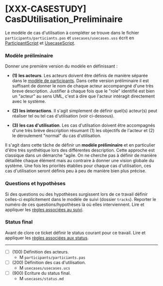 [XXX-CASESTUDY] CasDUtilisation_Preliminaire
===================================================================

Le modèle de cas d'utilisation à compléter se trouve dans le fichier
``participants/particiants.pas`` et ``usecases/usecases.uss``  écrit en
[ParticipantScript](https://modelscript.readthedocs.io/en/latest/scripts/participants/index.html) et [UsecaseScript](https://modelscript.readthedocs.io/en/latest/scripts/usecases/index.html).


### Modèle préliminaire 

Donner une première version du modèle en définissant :

*  **(1)** **les acteurs**. Les acteurs doivent être définis de manière séparée
   dans le [modèle de participants](https://modelscript.readthedocs.io/en/latest/scripts/participants/index.html).
   Dans cette version préliminaire il est suffisant de donner le nom de 
   chaque acteur accompangné d'une très breve description. Justifier à 
   chaque fois que le "role" identifié est bien un "acteur" au sens UML,
   c'est à dire que l'acteur intéragit directement avec le système.

*  **(2)** **les interactions**. Il s'agit simplement de définir quel(s)
   acteur(s) peut réaliser tel ou tel cas d'utilisation (voir ci-dessous).
   
*  **(3)** **les cas d'utilisation**. Les cas d'utilsation doivent être 
   accompagnés d'une très brève description résumant (1) les objectifs
   de l'acteur et (2) le déroulement "normal" du cas d'utilisation.
   
   
Il s'agit dans cette tâche de définir un **modèle préliminaire** et en
particulier d'être très synthétique lors des différentes description. 
Cette  approche est classique dans un démarche "agile. On ne
cherche pas à définir de manière détaillée chaque élément 
mais au contraire à donner une vision globale du système.
Une fois les priorités établies pour chaque cas d'utilisation, 
ces cas d'utilisation seront définis peu à peu de manière bien plus précise.

### Questions et hypothèses

Si des questions ou des hypothèses surgissent lors de ce travail
définir celles-ci explicitement dans le modèle de suivi
(dossier ``tracks``). Reporter le numéro de ces questions/hypothèses
là où elles interviennent. Lire et appliquer les [règles associées au suivi](https://modelscript.readthedocs.io/en/latest/scripts/tracks/index.html#rules). 
 
### Status final

Avant de clore ce ticket définir le status courant pour ce travail. Lire et appliquer les [règles associées aux status](https://modelscript.readthedocs.io/en/latest/methods/status.html#rules).

________

- [ ] (100) Définition des acteurs.
    - M ``participants/particiants.pas``
- [ ] (200) Définition des cas d'utilisation.
    - M ``usecases/usecases.ucs``
- [ ] (900) Ecriture du status final.
    - M ``usecases/status.md``

    
